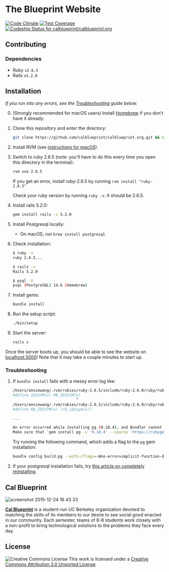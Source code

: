 The Blueprint Website
====
[![Code Climate](https://codeclimate.com/github/calblueprint/calblueprint.org/badges/gpa.svg)](https://codeclimate.com/github/calblueprint/calblueprint.org)
[![Test Coverage](https://codeclimate.com/github/calblueprint/calblueprint.org/badges/coverage.svg)](https://codeclimate.com/github/calblueprint/calblueprint.org)
[![Codeship Status for calblueprint/calblueprint.org](https://codeship.com/projects/c7435d20-76a7-0132-d36d-6a08ddb55576/status?branch=main)](https://codeship.com/projects/55283)

## Contributing

### Dependencies

- Ruby `v2.6.5`
- Rails `v5.2.0`

## Installation
*If you run into any errors, see the [Troubleshooting](#troubleshooting) guide below.*

0. (Strongly recommended for macOS users) Install [Homebrew](https://brew.sh/) if you don't have it already.
1. Clone this repository and enter the directory:
   ```sh
   git clone https://github.com/calblueprint/calblueprint.org.git && cd calblueprint.org
   ```
2. Install RVM (see [instructions for macOS](https://usabilityetc.com/articles/ruby-on-mac-os-x-with-rvm/)).
3. Switch to ruby 2.6.5 (note: you'll have to do this every time you open this directory in the terminal):
   ```sh
   rvm use 2.6.5
   ```

    If you get an error, install ruby-2.6.5 by running `rvm install "ruby-2.6.5"`

    Check your ruby version by running `ruby -v`. It should be 2.6.5.
4. Install rails 5.2.0:
   ```sh
   gem install rails -v 5.2.0
   ```
5. Install Postgresql locally:
   - On macOS, run `brew install postgresql` 

6. Check installation:
   ```sh
   $ ruby -v
   ruby 2.6.5...

   $ rails -v
   Rails 5.2.0
   
   $ psql -V
   psql (PostgreSQL) 14.6 (Homebrew)
   ```
7. Install gems:
   ```sh
   bundle install
   ```
8. Run the setup script:
   ```sh
   ./bin/setup
   ```
9. Start the server:
   ```sh
   rails s
   ```

Once the server boots up, you should be able to see the website on [localhost:3000](http://localhost:3000/)! Note that it may take a couple minutes to start up.

### Troubleshooting
1. If `bundle install` fails with a messy error log like:
    ```sh
    /Users/anniewang/.rvm/rubies/ruby-2.6.5/include/ruby-2.6.0/ruby/ruby.h:413:29: note: expanded from macro 'ID2SYM'
    #define ID2SYM(x) RB_ID2SYM(x)
                                ^
    /Users/anniewang/.rvm/rubies/ruby-2.6.5/include/ruby-2.6.0/ruby/ruby.h:408:33: note: expanded from macro 'RB_ID2SYM'
    #define RB_ID2SYM(x) (rb_id2sym(x))

    ...
    
    An error occurred while installing pg (0.18.4), and Bundler cannot continue.
    Make sure that `gem install pg -v '0.18.4' --source 'https://rubygems.org/'` succeeds before bundling.
    ```

    Try running the following command, which adds a flag to the `pg` gem installation:

    ```sh
    bundle config build.pg --with-cflags=-Wno-error=implicit-function-declaration
    ```
2. If your postgresql installation fails, try [this article on completely reinstalling](https://medium.com/@bitadj/completely-uninstall-and-reinstall-psql-on-osx-551390904b86).

## Cal Blueprint
![screenshot 2015-12-24 16 43 33](https://user-images.githubusercontent.com/5278006/32311415-bcdef6f6-bf55-11e7-9e8c-e43e786685cf.png)


**[Cal Blueprint](http://www.calblueprint.org/)** is a student-run UC Berkeley organization devoted to matching the skills of its members to our desire to see social good enacted in our community. Each semester, teams of 6-8 students work closely with a non-profit to bring technological solutions to the problems they face every day.

## License

![Creative Commons License](http://i.creativecommons.org/l/by/3.0/88x31.png)
This work is licensed under a [Creative Commons Attribution 3.0 Unported
License](http://creativecommons.org/licenses/by/3.0/deed.en_US)
